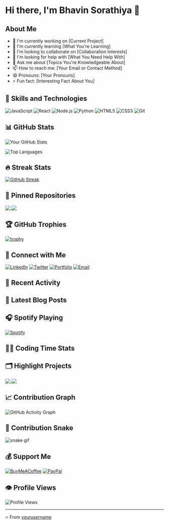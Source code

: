 # Hi there, I'm Bhavin Sorathiya 👋

## About Me
- 🔭 I'm currently working on [Current Project]
- 🌱 I'm currently learning [What You're Learning]
- 👯 I'm looking to collaborate on [Collaboration Interests]
- 🤔 I'm looking for help with [What You Need Help With]
- 💬 Ask me about [Topics You're Knowledgeable About]
- 📫 How to reach me: [Your Email or Contact Method]
- 😄 Pronouns: [Your Pronouns]
- ⚡ Fun fact: [Interesting Fact About You]

## 🚀 Skills and Technologies
![JavaScript](https://img.shields.io/badge/-JavaScript-F7DF1E?style=flat-square&logo=javascript&logoColor=black)
![React](https://img.shields.io/badge/-React-61DAFB?style=flat-square&logo=react&logoColor=black)
![Node.js](https://img.shields.io/badge/-Node.js-339933?style=flat-square&logo=node.js&logoColor=white)
![Python](https://img.shields.io/badge/-Python-3776AB?style=flat-square&logo=python&logoColor=white)
![HTML5](https://img.shields.io/badge/-HTML5-E34F26?style=flat-square&logo=html5&logoColor=white)
![CSS3](https://img.shields.io/badge/-CSS3-1572B6?style=flat-square&logo=css3&logoColor=white)
![Git](https://img.shields.io/badge/-Git-F05032?style=flat-square&logo=git&logoColor=white)
<!-- Add or remove technologies as needed -->

## 📊 GitHub Stats
![Your GitHub Stats](https://github-readme-stats.vercel.app/api?username=yourusername&show_icons=true&theme=radical)

![Top Languages](https://github-readme-stats.vercel.app/api/top-langs/?username=yourusername&layout=compact&theme=radical)

## 🔥 Streak Stats
[![GitHub Streak](https://github-readme-streak-stats.herokuapp.com/?user=yourusername&theme=dark)](https://git.io/streak-stats)

## 📌 Pinned Repositories
<a href="https://github.com/yourusername/repo1">
  <img align="center" src="https://github-readme-stats.vercel.app/api/pin/?username=yourusername&repo=repo1&theme=radical" />
</a>
<a href="https://github.com/yourusername/repo2">
  <img align="center" src="https://github-readme-stats.vercel.app/api/pin/?username=yourusername&repo=repo2&theme=radical" />
</a>

## 🏆 GitHub Trophies
[![trophy](https://github-profile-trophy.vercel.app/?username=yourusername&theme=onedark)](https://github.com/ryo-ma/github-profile-trophy)

## 📱 Connect with Me
[![LinkedIn](https://img.shields.io/badge/LinkedIn-0077B5?style=for-the-badge&logo=linkedin&logoColor=white)](https://linkedin.com/in/yourusername)
[![Twitter](https://img.shields.io/badge/Twitter-1DA1F2?style=for-the-badge&logo=twitter&logoColor=white)](https://twitter.com/yourusername)
[![Portfolio](https://img.shields.io/badge/Portfolio-000000?style=for-the-badge&logo=About.me&logoColor=white)](https://yourwebsite.com)
[![Email](https://img.shields.io/badge/Email-D14836?style=for-the-badge&logo=gmail&logoColor=white)](mailto:your.email@example.com)

## 🎯 Recent Activity
<!--START_SECTION:activity-->
<!--END_SECTION:activity-->

## 📝 Latest Blog Posts
<!-- BLOG-POST-LIST:START -->
<!-- BLOG-POST-LIST:END -->

## 🎧 Spotify Playing
[![Spotify](https://novatorem.vercel.app/api/spotify)](https://open.spotify.com/user/youruserid)

## 👨‍💻 Coding Time Stats
<!--START_SECTION:waka-->
<!--END_SECTION:waka-->

## 🗂️ Highlight Projects
<a href="https://github.com/yourusername/project1">
  <img align="center" src="https://github-readme-stats.vercel.app/api/pin/?username=yourusername&repo=project1&theme=radical" />
</a>
<a href="https://github.com/yourusername/project2">
  <img align="center" src="https://github-readme-stats.vercel.app/api/pin/?username=yourusername&repo=project2&theme=radical" />
</a>

## 📈 Contribution Graph
![GitHub Activity Graph](https://activity-graph.herokuapp.com/graph?username=yourusername&theme=github)

## 🐍 Contribution Snake
![snake gif](https://github.com/yourusername/yourusername/blob/output/github-contribution-grid-snake.gif)

## 💰 Support Me
[![BuyMeACoffee](https://img.shields.io/badge/Buy%20Me%20a%20Coffee-ffdd00?style=for-the-badge&logo=buy-me-a-coffee&logoColor=black)](https://buymeacoffee.com/yourusername)
[![PayPal](https://img.shields.io/badge/PayPal-00457C?style=for-the-badge&logo=paypal&logoColor=white)](https://paypal.me/yourusername)

## 👁️ Profile Views
![Profile Views](https://komarev.com/ghpvc/?username=yourusername&color=brightgreen)

---

⭐️ From [yourusername](https://github.com/yourusername)
